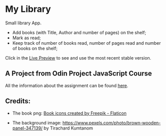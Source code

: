 # My Library

Small library App.

+ Add books (with Title, Author and number of pages) on the shelf;
+ Mark as read;
+ Keep track of number of books read, number of pages read and number of books on the shelf;

Click in the [Live Preview](https://rodrigoapassos.github.io/odin-library/) to see and use the most recent stable version.

## A Project from Odin Project JavaScript Course

All the information about the assignment can be found [here](https://www.theodinproject.com/lessons/node-path-javascript-library).

## Credits:

+ The book png: 
<a href="https://www.flaticon.com/free-icons/book" title="book icons">Book icons created by Freepik - Flaticon</a>

+ The background image:
https://www.pexels.com/photo/brown-wooden-panel-347139/ by Tirachard Kumtanom